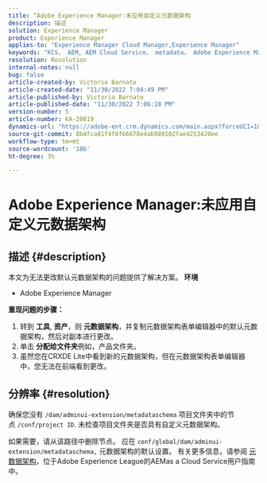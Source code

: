 ```yaml
---
title: “Adobe Experience Manager:未应用自定义元数据架构
description: 描述
solution: Experience Manager
product: Experience Manager
applies-to: "Experience Manager Cloud Manager,Experience Manager"
keywords: "KCS， AEM, AEM Cloud Service， metadata， Adobe Experience Manager"
resolution: Resolution
internal-notes: null
bug: false
article-created-by: Victoria Barnato
article-created-date: "11/30/2022 7:04:49 PM"
article-published-by: Victoria Barnato
article-published-date: "11/30/2022 7:06:18 PM"
version-number: 5
article-number: KA-20819
dynamics-url: "https://adobe-ent.crm.dynamics.com/main.aspx?forceUCI=1&pagetype=entityrecord&etn=knowledgearticle&id=179ec9d7-e170-ed11-9561-6045bd006a22"
source-git-commit: 8bdfca81f4f8fb6678e4ab989102fae4253420ee
workflow-type: tm+mt
source-wordcount: '186'
ht-degree: 3%

---
```


# Adobe Experience Manager:未应用自定义元数据架构

## 描述 {#description}


本文为无法更改默认元数据架构的问题提供了解决方案。
<b>环境</b>
- Adobe Experience Manager

<b>重现问题的步骤：</b>
1. 转到 <b>工具</b>, <b>资产</b>，则 <b>元数据架构</b>，并复制元数据架构表单编辑器中的默认元数据架构，然后对副本进行更改。
2. 单击 <b>分配给文件夹</b>例如，产品文件夹。
3. 虽然您在CRXDE Lite中看到新的元数据架构，但在元数据架构表单编辑器中，您无法在前端看到更改。



## 分辨率 {#resolution}


确保您没有 `/dam/adminui-extension/metadataschema` 项目文件夹中的节点 `/conf/project ID`. 未检查项目文件夹是否具有自定义元数据架构。

如果需要，请从该路径中删除节点。 应在 `conf/global/dam/adminui-extension/metadataschema,` 元数据架构的默认设置。 有关更多信息，请参阅 [元数据架构](https://experienceleague.adobe.com/docs/experience-manager-cloud-service/content/assets/manage/metadata-schemas.html)，位于Adobe Experience League的AEMas a Cloud Service用户指南中。
